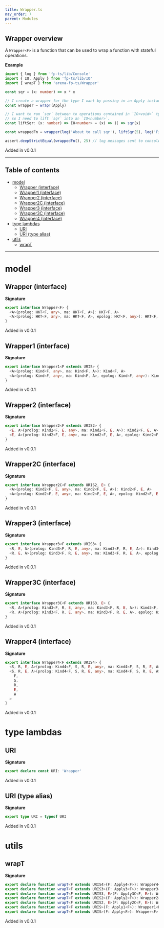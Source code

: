```yaml
---
title: Wrapper.ts
nav_order: 7
parent: Modules
---
```


## Wrapper overview

A `Wrapper<F>` is a function that can be used to wrap a function with
stateful operations.

**Example**

```ts
import { log } from 'fp-ts/lib/Console'
import { IO, Apply } from 'fp-ts/lib/IO'
import { wrapT } from 'arena-fp-ts/Wrapper'

const sqr = (x: number) => x * x

// I create a wrapper for the type I want by passing in an Apply instance
const wrapper = wrapT(Apply)

// I want to run `sqr` between to operations contained in `IO<void>` types,
// so I need to lift `sqr` into an `IO<number>`.
const liftSqr: (x: number) => IO<number> = (x) => () => sqr(x)

const wrappedFn = wrapper(log('About to call sqr'), liftSqr(5), log('Finished sqr'))

assert.deepStrictEqual(wrappedFn(), 25) // log messages sent to console
```

Added in v0.0.1

---

<h2 class="text-delta">Table of contents</h2>

- [model](#model)
  - [Wrapper (interface)](#wrapper-interface)
  - [Wrapper1 (interface)](#wrapper1-interface)
  - [Wrapper2 (interface)](#wrapper2-interface)
  - [Wrapper2C (interface)](#wrapper2c-interface)
  - [Wrapper3 (interface)](#wrapper3-interface)
  - [Wrapper3C (interface)](#wrapper3c-interface)
  - [Wrapper4 (interface)](#wrapper4-interface)
- [type lambdas](#type-lambdas)
  - [URI](#uri)
  - [URI (type alias)](#uri-type-alias)
- [utils](#utils)
  - [wrapT](#wrapt)

---

# model

## Wrapper (interface)

**Signature**

```ts
export interface Wrapper<F> {
  <A>(prolog: HKT<F, any>, ma: HKT<F, A>): HKT<F, A>
  <A>(prolog: HKT<F, any>, ma: HKT<F, A>, epolog: HKT<F, any>): HKT<F, A>
}
```

Added in v0.0.1

## Wrapper1 (interface)

**Signature**

```ts
export interface Wrapper1<F extends URIS> {
  <A>(prolog: Kind<F, any>, ma: Kind<F, A>): Kind<F, A>
  <A>(prolog: Kind<F, any>, ma: Kind<F, A>, epolog: Kind<F, any>): Kind<F, A>
}
```

Added in v0.0.1

## Wrapper2 (interface)

**Signature**

```ts
export interface Wrapper2<F extends URIS2> {
  <E, A>(prolog: Kind2<F, E, any>, ma: Kind2<F, E, A>): Kind2<F, E, A>
  <E, A>(prolog: Kind2<F, E, any>, ma: Kind2<F, E, A>, epolog: Kind2<F, E, any>): Kind2<F, E, A>
}
```

Added in v0.0.1

## Wrapper2C (interface)

**Signature**

```ts
export interface Wrapper2C<F extends URIS2, E> {
  <A>(prolog: Kind2<F, E, any>, ma: Kind2<F, E, A>): Kind2<F, E, A>
  <A>(prolog: Kind2<F, E, any>, ma: Kind2<F, E, A>, epolog: Kind2<F, E, any>): Kind2<F, E, A>
}
```

Added in v0.0.1

## Wrapper3 (interface)

**Signature**

```ts
export interface Wrapper3<F extends URIS3> {
  <R, E, A>(prolog: Kind3<F, R, E, any>, ma: Kind3<F, R, E, A>): Kind3<F, R, E, A>
  <R, E, A>(prolog: Kind3<F, R, E, any>, ma: Kind3<F, R, E, A>, epolog: Kind3<F, R, E, any>): Kind3<F, R, E, A>
}
```

Added in v0.0.1

## Wrapper3C (interface)

**Signature**

```ts
export interface Wrapper3C<F extends URIS3, E> {
  <R, A>(prolog: Kind3<F, R, E, any>, ma: Kind3<F, R, E, A>): Kind3<F, R, E, A>
  <R, A>(prolog: Kind3<F, R, E, any>, ma: Kind3<F, R, E, A>, epolog: Kind3<F, R, E, any>): Kind3<F, R, E, A>
}
```

Added in v0.0.1

## Wrapper4 (interface)

**Signature**

```ts
export interface Wrapper4<F extends URIS4> {
  <S, R, E, A>(prolog: Kind4<F, S, R, E, any>, ma: Kind4<F, S, R, E, A>): Kind4<F, S, R, E, A>
  <S, R, E, A>(prolog: Kind4<F, S, R, E, any>, ma: Kind4<F, S, R, E, A>, epolog: Kind4<F, S, R, E, any>): Kind4<
    F,
    S,
    R,
    E,
    A
  >
}
```

Added in v0.0.1

# type lambdas

## URI

**Signature**

```ts
export declare const URI: 'Wrapper'
```

Added in v0.0.1

## URI (type alias)

**Signature**

```ts
export type URI = typeof URI
```

Added in v0.0.1

# utils

## wrapT

**Signature**

```ts
export declare function wrapT<F extends URIS4>(F: Apply4<F>): Wrapper4<F>
export declare function wrapT<F extends URIS3>(F: Apply3<F>): Wrapper3<F>
export declare function wrapT<F extends URIS3, E>(F: Apply3C<F, E>): Wrapper3C<F, E>
export declare function wrapT<F extends URIS2>(F: Apply2<F>): Wrapper2<F>
export declare function wrapT<F extends URIS2, E>(F: Apply2C<F, E>): Wrapper2C<F, E>
export declare function wrapT<F extends URIS>(F: Apply1<F>): Wrapper1<F>
export declare function wrapT<F extends URIS>(F: Apply<F>): Wrapper<F>
```

Added in v0.0.1
